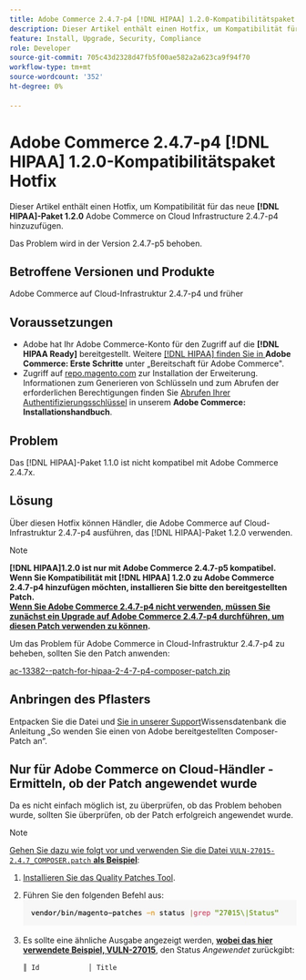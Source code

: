 ```yaml
---
title: Adobe Commerce 2.4.7-p4 [!DNL HIPAA] 1.2.0-Kompatibilitätspaket Hotfix
description: Dieser Artikel enthält einen Hotfix, um Kompatibilität für das neue  [!DNL HIPAA]  1.2.0 mit Adobe Commerce on Cloud Infrastructure 2.4.7-p4 hinzuzufügen
feature: Install, Upgrade, Security, Compliance
role: Developer
source-git-commit: 705c43d2328d47fb5f00ae582a2a623ca9f94f70
workflow-type: tm+mt
source-wordcount: '352'
ht-degree: 0%

---
```


# Adobe Commerce 2.4.7-p4 [!DNL HIPAA] 1.2.0-Kompatibilitätspaket Hotfix

Dieser Artikel enthält einen Hotfix, um Kompatibilität für das neue **[!DNL HIPAA]-Paket 1.2.0** Adobe Commerce on Cloud Infrastructure 2.4.7-p4 hinzuzufügen.

Das Problem wird in der Version 2.4.7-p5 behoben.

## Betroffene Versionen und Produkte

Adobe Commerce auf Cloud-Infrastruktur 2.4.7-p4 und früher

## Voraussetzungen

* Adobe hat Ihr Adobe Commerce-Konto für den Zugriff auf die **[!DNL HIPAA Ready]** bereitgestellt. Weitere [[!DNL HIPAA]  finden Sie in ](https://experienceleague.adobe.com/de/docs/commerce-admin/start/compliance/hipaa-ready-service/overview) **Adobe Commerce: Erste Schritte** unter „Bereitschaft für Adobe Commerce&quot;.
* Zugriff auf [repo.magento.com](https://repo.magento.com) zur Installation der Erweiterung. Informationen zum Generieren von Schlüsseln und zum Abrufen der erforderlichen Berechtigungen finden Sie [Abrufen Ihrer Authentifizierungsschlüssel](https://experienceleague.adobe.com/de/docs/commerce-operations/installation-guide/prerequisites/authentication-keys) in unserem **Adobe Commerce: Installationshandbuch**.

## Problem

Das [!DNL HIPAA]-Paket 1.1.0 ist nicht kompatibel mit Adobe Commerce 2.4.7x.

## Lösung

Über diesen Hotfix können Händler, die Adobe Commerce auf Cloud-Infrastruktur 2.4.7-p4 ausführen, das [!DNL HIPAA]-Paket 1.2.0 verwenden.

>[!NOTE]
>
>**[!DNL HIPAA]1.2.0 ist nur mit Adobe Commerce 2.4.7-p5 kompatibel. Wenn Sie Kompatibilität mit [!DNL HIPAA] 1.2.0 zu Adobe Commerce 2.4.7-p4 hinzufügen möchten, installieren Sie bitte den bereitgestellten Patch.<br><u>Wenn Sie Adobe Commerce 2.4.7-p4 nicht verwenden, müssen Sie zunächst ein Upgrade auf Adobe Commerce 2.4.7-p4 durchführen, um diesen Patch verwenden zu können</u>.**

Um das Problem für Adobe Commerce in Cloud-Infrastruktur 2.4.7-p4 zu beheben, sollten Sie den Patch anwenden:

[ac-13382--patch-for-hipaa-2-4-7-p4-composer-patch.zip](assets/ac-13382--patch-for-hipaa-2-4-7-p4-composer-patch.zip)

## Anbringen des Pflasters

Entpacken Sie die Datei und [ Sie in unserer Support](https://experienceleague.adobe.com/docs/commerce-knowledge-base/kb/how-to/how-to-apply-a-composer-patch-provided-by-magento.html?lang=de)Wissensdatenbank die Anleitung „So wenden Sie einen von Adobe bereitgestellten Composer-Patch an“.

## Nur für Adobe Commerce on Cloud-Händler - Ermitteln, ob der Patch angewendet wurde

Da es nicht einfach möglich ist, zu überprüfen, ob das Problem behoben wurde, sollten Sie überprüfen, ob der Patch erfolgreich angewendet wurde.

>[!NOTE]
>
><u>Gehen Sie dazu wie folgt vor und verwenden Sie die Datei `VULN-27015-2.4.7_COMPOSER.patch` **als Beispiel**</u>:

1. [Installieren Sie das Quality Patches Tool](https://experienceleague.adobe.com/docs/commerce-operations/tools/quality-patches-tool/usage.html?lang=de).
1. Führen Sie den folgenden Befehl aus:<br>
   ![CVE-2024-34102-tell-if-patch-applied-code](assets/cve-2024-34102-tell-if-patch-applied-code.png)
1. Es sollte eine ähnliche Ausgabe angezeigt werden, **<u>wobei das hier verwendete Beispiel, VULN-27015</u>**, den Status *Angewendet* zurückgibt:

   ```bash
   ║ Id            │ Title                                                        │ Category        │ Origin                 │ Status      │ Details                                          ║ ║ N/A           │ ../m2-hotfixes/VULN-27015-2.4.7_COMPOSER_patch.patch      │ Other           │ Local                  │ Applied     │ Patch type: Custom                                
   ```

<!-- For Step 2:
     ```bash
    vendor/bin/magento-patches -n status |grep "27015\|Status"
     ```
-->
